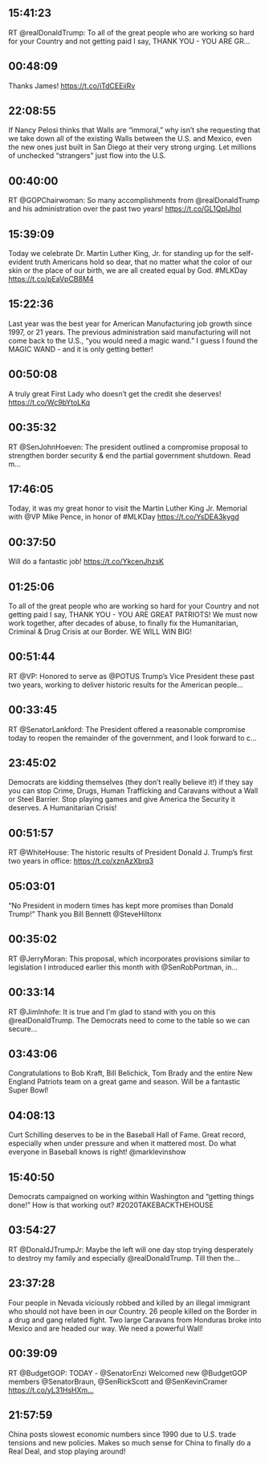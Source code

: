 ## 15:41:23
RT @realDonaldTrump: To all of the great people who are working so hard for your Country and not getting paid I say, THANK YOU - YOU ARE GR…
## 00:48:09
Thanks James! https://t.co/iTdCEEiiRv
## 22:08:55
If Nancy Pelosi thinks that Walls are “immoral,” why isn’t she requesting that we take down all of the existing Walls between the U.S. and Mexico, even the new ones just built in San Diego at their very strong urging. Let millions of unchecked “strangers” just flow into the U.S.
## 00:40:00
RT @GOPChairwoman: So many accomplishments from @realDonaldTrump and his administration over the past two years!
https://t.co/GL1QplJhoI
## 15:39:09
Today we celebrate Dr. Martin Luther King, Jr. for standing up for the self-evident truth Americans hold so dear, that no matter what the color of our skin or the place of our birth, we are all created equal by God. #MLKDay https://t.co/pEaVpCB8M4
## 15:22:36
Last year was the best year for American Manufacturing job growth since 1997, or 21 years. The previous administration said manufacturing will not come back to the U.S., “you would need a magic wand.” I guess I found the MAGIC WAND - and it is only getting better!
## 00:50:08
A truly great First Lady who doesn’t get the credit she deserves! https://t.co/Wc9bYtoLKq
## 00:35:32
RT @SenJohnHoeven: The president outlined a compromise proposal to strengthen border security &amp; end the partial government shutdown. Read m…
## 17:46:05
Today, it was my great honor to visit the Martin Luther King Jr. Memorial with @VP Mike Pence, in honor of #MLKDay https://t.co/YsDEA3kygd
## 00:37:50
Will do a fantastic job! https://t.co/YkcenJhzsK
## 01:25:06
To all of the great people who are working so hard for your Country and not getting paid I say, THANK YOU - YOU ARE GREAT PATRIOTS! We must now work together, after decades of abuse, to finally fix the Humanitarian, Criminal &amp; Drug Crisis at our Border. WE WILL WIN BIG!
## 00:51:44
RT @VP: Honored to serve as @POTUS Trump’s Vice President these past two years, working to deliver historic results for the American people…
## 00:33:45
RT @SenatorLankford: The President offered a reasonable compromise today to reopen the remainder of the government, and I look forward to c…
## 23:45:02
Democrats are kidding themselves (they don’t really believe it!) if they say you can stop Crime, Drugs, Human Trafficking and Caravans without a Wall or Steel Barrier. Stop playing games and give America the Security it deserves. A Humanitarian Crisis!
## 00:51:57
RT @WhiteHouse: The historic results of President Donald J. Trump’s first two years in office: https://t.co/xznAzXbrq3
## 05:03:01
“No President in modern times has kept more promises than Donald Trump!” Thank you Bill Bennett @SteveHiltonx
## 00:35:02
RT @JerryMoran: This proposal, which incorporates provisions similar to legislation I introduced earlier this month with @SenRobPortman, in…
## 00:33:14
RT @JimInhofe: It is true and I'm glad to stand with you on this @realDonaldTrump. The Democrats need to come to the table so we can secure…
## 03:43:06
Congratulations to Bob Kraft, Bill Belichick, Tom Brady and the entire New England Patriots team on a great game and season. Will be a fantastic Super Bowl!
## 04:08:13
Curt Schilling deserves to be in the Baseball Hall of Fame. Great record, especially when under pressure and when it mattered most. Do what everyone in Baseball knows is right! @marklevinshow
## 15:40:50
Democrats campaigned on working within Washington and “getting things done!” How is that working out? #2020TAKEBACKTHEHOUSE
## 03:54:27
RT @DonaldJTrumpJr: Maybe the left will one day stop trying desperately to destroy my family and especially @realDonaldTrump. Till then the…
## 23:37:28
Four people in Nevada viciously robbed and killed by an illegal immigrant who should not have been in our Country. 26 people killed on the Border in a drug and gang related fight. Two large Caravans from Honduras broke into Mexico and are headed our way. We need a powerful Wall!
## 00:39:09
RT @BudgetGOP: TODAY - @SenatorEnzi Welcomed new @BudgetGOP members @SenatorBraun, @SenRickScott and @SenKevinCramer https://t.co/yL31HsHXm…
## 21:57:59
China posts slowest economic numbers since 1990 due to U.S. trade tensions and new policies. Makes so much sense for China to finally do a Real Deal, and stop playing around!
